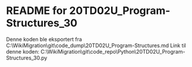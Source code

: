 # README for 20TD02U_Program-Structures_30
Denne koden ble eksportert fra C:\WikiMigration\git\code_dump\20TD02U_Program-Structures.md
Link til denne koden: C:\WikiMigration\git\code_repo\Python\20TD02U_Program-Structures_30.py
